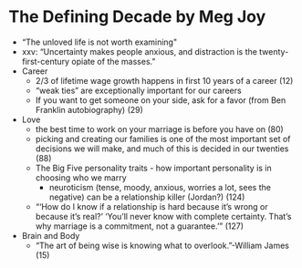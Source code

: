 
# The Defining Decade by Meg Joy

* “The unloved life is not worth examining"
* xxv: “Uncertainty makes people anxious, and distraction is the twenty-first-century opiate of the masses."
* Career
    * 2/3 of lifetime wage growth happens in first 10 years of a career (12)
    * “weak ties” are exceptionally important for our careers
    * If you want to get someone on your side, ask for a favor (from Ben Franklin autobiography) (29)
* Love
    * the best time to work on your marriage is before you have on (80)
    * picking and creating our families is one of the most important set of decisions we will make, and much of this is decided in our twenties (88)
    * The Big Five personality traits - how important personality is in choosing who we marry
        * neuroticism (tense, moody, anxious, worries a lot, sees the negative) can be a relationship killer (Jordan?) (124)
    * “‘How do I know if a relationship is hard because it’s wrong or because it’s real?’ ‘You’ll never know with complete certainty. That’s why marriage is a commitment, not a guarantee.’” (127)
* Brain and Body
    * “The art of being wise is knowing what to overlook.”-William James (15)

